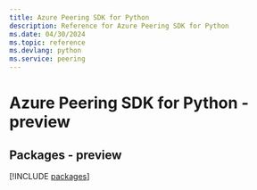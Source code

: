 ```yaml
---
title: Azure Peering SDK for Python
description: Reference for Azure Peering SDK for Python
ms.date: 04/30/2024
ms.topic: reference
ms.devlang: python
ms.service: peering
---
```

# Azure Peering SDK for Python - preview
## Packages - preview
[!INCLUDE [packages](peering-index.md)]